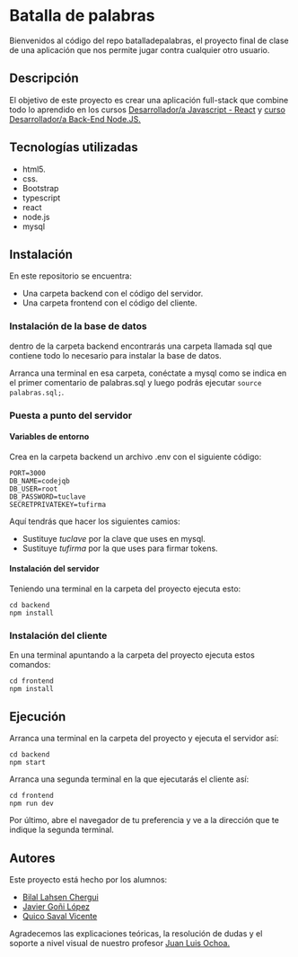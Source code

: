 # Batalla de palabras

Bienvenidos al código del repo batalladepalabras, el proyecto final de clase de una aplicación que nos permite jugar contra cualquier otro usuario.

## Descripción

El objetivo de este proyecto es crear una aplicación full-stack que combine todo lo aprendido en los cursos [Desarrollador/a Javascript - React](https://insertaonce.arelance.com/course/view.php?id=30) y [curso Desarrollador/a Back-End Node.JS.](https://insertaonce.arelance.com/course/view.php?id=32)

## Tecnologías utilizadas

- html5.
- css.
- Bootstrap
- typescript
- react
- node.js
- mysql

## Instalación

En este repositorio se encuentra:

- Una carpeta backend con el código del servidor.
- Una carpeta frontend con el código del cliente.

### Instalación de la base de datos

dentro de la carpeta backend encontrarás una carpeta llamada sql que contiene todo lo necesario para instalar la base de datos.

Arranca una terminal en esa carpeta, conéctate a mysql como se indica en el primer comentario de palabras.sql y luego podrás ejecutar `source palabras.sql;`.

### Puesta a punto del servidor

#### Variables de entorno

Crea en la carpeta backend un archivo .env con el siguiente código:

```env
PORT=3000
DB_NAME=codejqb
DB_USER=root
DB_PASSWORD=tuclave
SECRETPRIVATEKEY=tufirma
```

Aquí tendrás que hacer los siguientes camios:

- Sustituye *tuclave* por la clave que uses en mysql.
- Sustituye *tufirma* por la que uses para firmar tokens.

#### Instalación del servidor

Teniendo una terminal en la carpeta del proyecto ejecuta esto:

```shell
cd backend
npm install
```

### Instalación del cliente

En una terminal apuntando a la carpeta del proyecto ejecuta estos comandos:

```shell
cd frontend
npm install
```

## Ejecución

Arranca una terminal en la carpeta del proyecto y ejecuta el servidor así:

```shell
cd backend
npm start
```

Arranca una segunda terminal en la que ejecutarás el cliente así:

```shell
cd frontend
npm run dev
```

Por último, abre el navegador de tu preferencia y ve a la dirección que te indique la segunda terminal.

## Autores

Este proyecto está hecho por los alumnos:

- [Bilal Lahsen Chergui](https://github.com/Mskenmasters)
- [Javier Goñi López](https://github.com/dinoscor)
- [Quico Saval Vicente](https://github.com/quicosv)

Agradecemos las explicaciones teóricas, la resolución de dudas y el soporte a nivel visual de nuestro profesor [Juan Luis Ochoa.](https://github.com/jlochoa)
